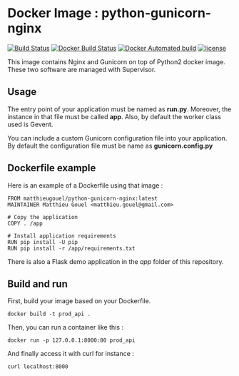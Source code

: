 # Docker Image : python-gunicorn-nginx

[![Build Status](https://travis-ci.org/matthieugouel/docker-python-gunicorn-nginx.svg?branch=master)](https://travis-ci.org/matthieugouel/docker-python-gunicorn-nginx)
[![Docker Build Status](https://img.shields.io/docker/build/matthieugouel/python-gunicorn-nginx.svg)](https://hub.docker.com/r/matthieugouel/python-gunicorn-nginx)
[![Docker Automated build](https://img.shields.io/docker/automated/matthieugouel/python-gunicorn-nginx.svg)](https://github.com/matthieugouel/docker-python-gunicorn-nginx)
[![license](https://img.shields.io/github/license/matthieugouel/docker-python-gunicorn-nginx.svg)](https://github.com/matthieugouel/docker-python-gunicorn-nginx/blob/master/LICENSE)


This image contains Nginx and Gunicorn on top of Python2 docker image.
These two software are managed with Supervisor.

## Usage

The entry point of your application must be named as **run.py**. Moreover, the instance in that file must be called **app**.
Also, by default the worker class used is Gevent.

You can include a custom Gunicorn configuration file into your application. By default the configuration file must be name as **gunicorn.config.py**

## Dockerfile example

Here is an example of a Dockerfile using that image :

```
FROM matthieugouel/python-gunicorn-nginx:latest
MAINTAINER Matthieu Gouel <matthieu.gouel@gmail.com>

# Copy the application
COPY . /app

# Install application requirements
RUN pip install -U pip
RUN pip install -r /app/requirements.txt
```

There is also a Flask demo application in the *app* folder of this repository.

## Build and run

First, build your image based on your Dockerfile.

```
docker build -t prod_api .
```

Then, you can run a container like this :

```
docker run -p 127.0.0.1:8000:80 prod_api
```

And finally access it with curl for instance :

```
curl localhost:8000
```

